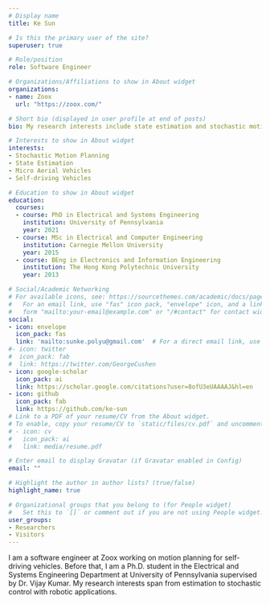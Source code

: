 ```yaml
---
# Display name
title: Ke Sun

# Is this the primary user of the site?
superuser: true

# Role/position
role: Software Engineer 

# Organizations/Affiliations to show in About widget
organizations:
- name: Zoox 
  url: "https://zoox.com/"

# Short bio (displayed in user profile at end of posts)
bio: My research interests include state estimation and stochastic motion planning with applications to micro aerial and self-driving vehicles.

# Interests to show in About widget
interests:
- Stochastic Motion Planning
- State Estimation
- Micro Aerial Vehicles
- Self-driving Vehicles

# Education to show in About widget
education:
  courses:
  - course: PhD in Electrical and Systems Engineering
    institution: University of Pennsylvania
    year: 2021 
  - course: MSc in Electrical and Computer Engineering
    institution: Carnegie Mellon University
    year: 2015
  - course: BEng in Electronics and Information Engineering
    institution: The Hong Kong Polytechnic University
    year: 2013

# Social/Academic Networking
# For available icons, see: https://sourcethemes.com/academic/docs/page-builder/#icons
#   For an email link, use "fas" icon pack, "envelope" icon, and a link in the
#   form "mailto:your-email@example.com" or "/#contact" for contact widget.
social:
- icon: envelope
  icon_pack: fas
  link: 'mailto:sunke.polyu@gmail.com'  # For a direct email link, use "mailto:test@example.org".
#- icon: twitter
#  icon_pack: fab
#  link: https://twitter.com/GeorgeCushen
- icon: google-scholar
  icon_pack: ai
  link: https://scholar.google.com/citations?user=8ofU3eUAAAAJ&hl=en
- icon: github
  icon_pack: fab
  link: https://github.com/ke-sun
# Link to a PDF of your resume/CV from the About widget.
# To enable, copy your resume/CV to `static/files/cv.pdf` and uncomment the lines below.
# - icon: cv
#   icon_pack: ai
#   link: media/resume.pdf

# Enter email to display Gravatar (if Gravatar enabled in Config)
email: ""

# Highlight the author in author lists? (true/false)
highlight_name: true

# Organizational groups that you belong to (for People widget)
#   Set this to `[]` or comment out if you are not using People widget.
user_groups:
- Researchers
- Visitors
---
```


I am a software engineer at Zoox working on motion planning for self-driving vehicles.
Before that, I am a Ph.D. student in the Electrical and Systems Engineering Department at University of Pennsylvania supervised by Dr. Vijay Kumar. 
My research interests span from estimation to stochastic control with robotic applications.


